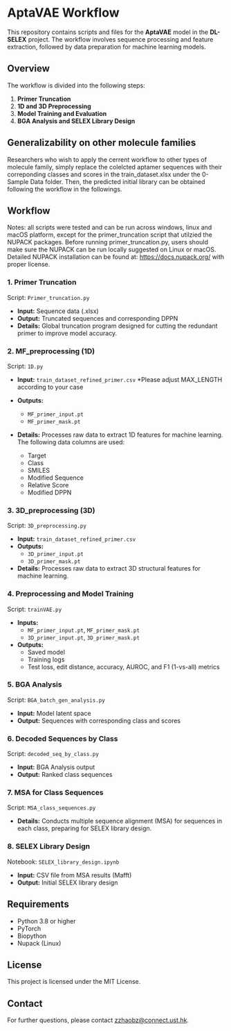 
# AptaVAE Workflow

This repository contains scripts and files for the **AptaVAE** model in the **DL-SELEX** project. The workflow involves sequence processing and feature extraction, followed by data preparation for machine learning models.

## Overview

The workflow is divided into the following steps:
1. **Primer Truncation**
2. **1D and 3D Preprocessing**
3. **Model Training and Evaluation**
4. **BGA Analysis and SELEX Library Design**

## Generalizability on other molecule families
Researchers who wish to apply the cerrent workflow to other types of molecule family, simply replace the colelcted aptamer sequences with their correponding classes and scores in the train_dataset.xlsx under the 0-Sample Data folder. Then, the predicted initial library can be obtained following the workflow in the followings.

## Workflow

Notes: all scripts were tested and can be run across windows, linux and macOS platform, except for the primer_truncation script that utilzied the NUPACK packages. Before running primer_truncation.py, users should make sure the NUPACK can be run locally suggested on Linux or macOS. Detailed NUPACK installation can be found at: https://docs.nupack.org/ with proper license.

### 1. Primer Truncation

Script: `Primer_truncation.py`

- **Input:** Sequence data (.xlsx)
- **Output:** Truncated sequences and corresponding DPPN
- **Details:** Global truncation program designed for cutting the redundant primer to improve model accuracy.

### 2. MF_preprocessing (1D)

Script: `1D.py`

- **Input:** `train_dataset_refined_primer.csv`
   *Please adjust MAX_LENGTH according to your case

- **Outputs:** 
  - `MF_primer_input.pt`
  - `MF_primer_mask.pt`
- **Details:** Processes raw data to extract 1D features for machine learning. The following data columns are used:
  - Target
  - Class
  - SMILES
  - Modified Sequence
  - Relative Score
  - Modified DPPN

### 3. 3D_preprocessing (3D)

Script: `3D_preprocessing.py`

- **Input:** `train_dataset_refined_primer.csv`
- **Outputs:** 
  - `3D_primer_input.pt`
  - `3D_primer_mask.pt`
- **Details:** Processes raw data to extract 3D structural features for machine learning.

### 4. Preprocessing and Model Training

Script: `trainVAE.py`

- **Inputs:**
  - `MF_primer_input.pt`, `MF_primer_mask.pt`
  - `3D_primer_input.pt`, `3D_primer_mask.pt`
- **Outputs:** 
  - Saved model
  - Training logs
  - Test loss, edit distance, accuracy, AUROC, and F1 (1-vs-all) metrics

### 5. BGA Analysis

Script: `BGA_batch_gen_analysis.py`

- **Input:** Model latent space
- **Output:** Sequences with corresponding class and scores

### 6. Decoded Sequences by Class

Script: `decoded_seq_by_class.py`

- **Input:** BGA Analysis output
- **Output:** Ranked class sequences

### 7. MSA for Class Sequences

Script: `MSA_class_sequences.py`

- **Details:** Conducts multiple sequence alignment (MSA) for sequences in each class, preparing for SELEX library design.

### 8. SELEX Library Design

Notebook: `SELEX_library_design.ipynb`

- **Input:** CSV file from MSA results (Mafft)
- **Output:** Initial SELEX library design

## Requirements

- Python 3.8 or higher
- PyTorch
- Biopython
- Nupack (Linux)

## License

This project is licensed under the MIT License.

## Contact

For further questions, please contact zzhaobz@connect.ust.hk.
